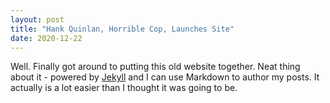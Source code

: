 ```yaml
---
layout: post
title: "Hank Quinlan, Horrible Cop, Launches Site"
date: 2020-12-22
---
```


Well. Finally got around to putting this old website together. Neat thing about it - powered by [Jekyll](http://jekyllrb.com) and I can use Markdown to author my posts. It actually is a lot easier than I thought it was going to be.
